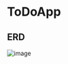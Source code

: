 # ToDoApp

## ERD
![image](https://github.com/kwj0605/ToDoApp/assets/107970778/5d47b3f6-fbcf-496b-b578-bf5ca9606126)

